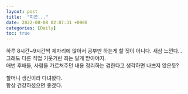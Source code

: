 ```yaml
---
layout: post
title:  "피곤..."
date: 2022-08-08 02:07:31 +0900
categories: [Daily]
toc: true
---
```


하루 8시간~9시간씩 제자리에 앉아서 공부만 하는게 할 짓이 아니다. 새삼 느낀다...  
그래도 다른 직업 기웃거린 죄는 달게 받아야지.  
매번 후배들, 사람들 가르쳐주던 내용 정리하는 겸한다고 생각하면 나쁘지 않은듯?  
  
할머니 생신이라 다녀왔다.  
항상 건강하셨으면 좋겠다.